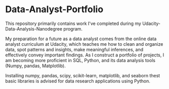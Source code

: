 # Data-Analyst-Portfolio
This repository primarily contains work I've completed during my Udacity-Data-Analysis-Nanodegree program.

My preparation for a future as a data analyst comes from the online data analyst curriculum at Udacity, which teaches me how to clean and organize data, spot patterns and insights, make meaningful inferences, and effectively convey important findings. As I construct a portfolio of projects, I am becoming more proficient in SQL, Python, and its data analysis tools (Numpy, pandas, Matplotlib).

Installing numpy, pandas, scipy, scikit-learn, matplotlib, and seaborn thest basic libraries is advised for data research applications using Python.
